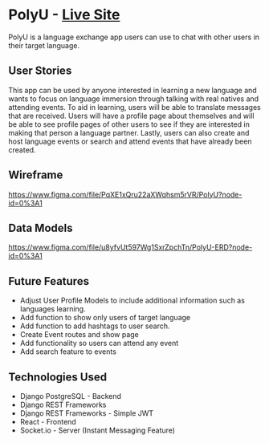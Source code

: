 # PolyU - [Live Site](https://poly-u.netlify.app/)
PolyU is a language exchange app users can use to chat with other users in their target language.

## User Stories
This app can be used by anyone interested in learning a new language and wants to focus on language immersion through talking with real natives and attending events. To aid in learning, users will be able to translate messages that are received. Users will have a profile page about themselves and will be able to see profile pages of other users to see if they are interested in making that person a language partner. Lastly, users can also create and host language events or search and attend events that have already been created.

## Wireframe
https://www.figma.com/file/PqXE1xQru22aXWqhsm5rVR/PolyU?node-id=0%3A1

## Data Models
https://www.figma.com/file/u8yfvUt597Wg1SxrZpchTn/PolyU-ERD?node-id=0%3A1

## Future Features
- Adjust User Profile Models to include additional information such as languages learning. 
- Add function to show only users of target language
- Add function to add hashtags to user search.
- Create Event routes and show page
- Add functionality so users can attend any event
- Add search feature to events

## Technologies Used
- Django PostgreSQL - Backend
- Django REST Frameworks
- Django REST Frameworks - Simple JWT
- React - Frontend
- Socket.io - Server (Instant Messaging Feature)

